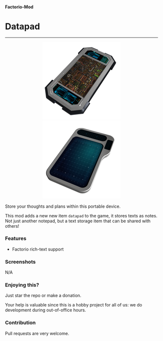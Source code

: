 #### Factorio-Mod
# Datapad
---

<p align="center">
  <img src="assets/icons/datapadicon_256.png" alt="The Datapad"/>
  <img src="assets/icons/datapad-alt_256.png" alt="The Datapad alternative"/>
</p>

Store your thoughts and plans within this portable device.

This mod adds a new new item `datapad` to the game, it stores texts as notes.
Not just another notepad, but a text storage item that can be shared with others!

### Features

- Factorio rich-text support

### Screenshots

N/A

### Enjoying this?
Just star the repo or make a donation.

Your help is valuable since this is a hobby project for all of us: we do development during out-of-office hours.

### Contribution
Pull requests are very welcome.